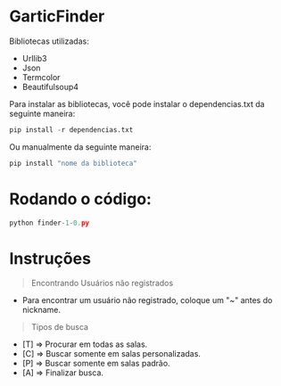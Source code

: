 # GarticFinder

Bibliotecas utilizadas:
* Urllib3
* Json
* Termcolor
* Beautifulsoup4

Para instalar as bibliotecas, você pode instalar o dependencias.txt da seguinte maneira:
~~~python
pip install -r dependencias.txt
~~~

Ou manualmente da seguinte maneira:

~~~python
pip install "nome da biblioteca"
~~~

# Rodando o código:

~~~python
python finder-1-0.py
~~~

# Instruções


> Encontrando Usuários não registrados

*   Para encontrar um usuário não registrado, coloque um "~" antes do nickname.

> Tipos de busca
*   [T] => Procurar em todas as salas.
*   [C] => Buscar somente em salas personalizadas.
*   [P] => Buscar somente em salas padrão.
*   [A] => Finalizar busca.


